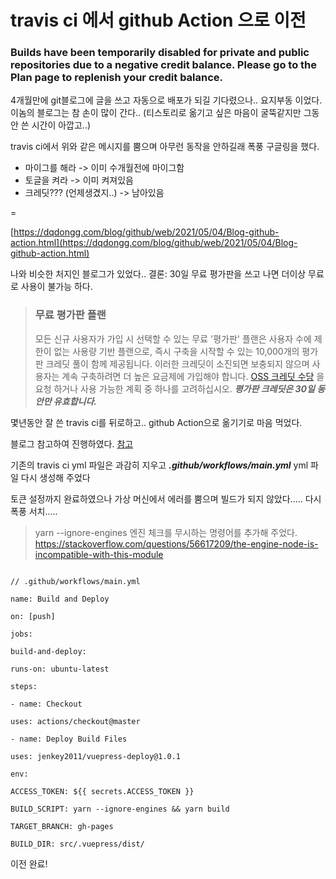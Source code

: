 # travis ci 에서 github Action 으로 이전

### Builds have been temporarily disabled for private and public repositories due to a negative credit balance. Please go to the Plan page to replenish your credit balance.

4개월만에 git블로그에 글을 쓰고 자동으로 배포가 되길 기다렸으나.. 요지부동 이었다. 이놈의 블로그는 참 손이 많이 간다.. (티스토리로 옮기고 싶은 마음이 굴뚝같지만 그동안 쓴 시간이 아깝고..)

travis ci에서 위와 같은 메시지를 뿜으며 아무런 동작을 안하길래 폭풍 구글링을 했다. 

 - 마이그를 해라 -> 이미 수개월전에 마이그함
 - 토글을 켜라 -> 이미 켜져있음
 - 크레딧??? (언제생겼지..) -> 남아있음

=

[https://dqdongg.com/blog/github/web/2021/05/04/Blog-github-action.html](https://dqdongg.com/blog/github/web/2021/05/04/Blog-github-action.html)

나와 비슷한 처지인 블로그가 있었다.. 결론: 30일 무료 평가판을 쓰고 나면 더이상 무료로 사용이 불가능 하다.

> ### 무료 평가판 플랜 
>   모든 신규 사용자가 가입 시 선택할 수 있는 무료 '평가판' 플랜은 사용자 수에 제한이 없는 사용량 기반 플랜으로, 즉시 구축을 시작할 수 있는 10,000개의 평가판 크레딧 풀이 함께 제공됩니다. 이러한 크레딧이 소진되면 보충되지 않으며 사용자는 계속 구축하려면 더 높은 요금제에 가입해야 합니다. [OSS 크레딧 수당](https://docs.travis-ci.com/user/billing-faq/#what-if-i-am-building-open-source) 을 요청 하거나 사용 가능한 계획 중 하나를 고려하십시오. 
>   ***평가판 크레딧은 30일 동안만 유효합니다.***

몇년동안 잘 쓴 travis ci를 뒤로하고.. github Action으로 옮기기로 마음 먹었다.

블로그 참고하여 진행하였다. [참고](https://kyounghwan01.github.io/blog/Vue/vuepress/vuepress-github-actions/#vuepress-github-actions%E1%84%85%E1%85%A9-%E1%84%8C%E1%85%A1%E1%84%83%E1%85%A9%E1%86%BC%E1%84%87%E1%85%A2%E1%84%91%E1%85%A9%E1%84%92%E1%85%A1%E1%84%80%E1%85%B5)

기존의 travis ci yml 파일은 과감히 지우고 ***.github/workflows/main.yml*** yml 파일 다시 생성해 주었다

토큰 설정까지 완료하였으나 가상 머신에서 에러를 뿜으며 빌드가 되지 않았다..... 다시 폭풍 서치.....

> yarn --ignore-engines
엔진 체크를 무시하는 명령어를 추가해 주었다.
https://stackoverflow.com/questions/56617209/the-engine-node-is-incompatible-with-this-module

```

// .github/workflows/main.yml

name: Build and Deploy

on: [push]

jobs:

build-and-deploy:

runs-on: ubuntu-latest

steps:

- name: Checkout

uses: actions/checkout@master

- name: Deploy Build Files

uses: jenkey2011/vuepress-deploy@1.0.1

env:

ACCESS_TOKEN: ${{ secrets.ACCESS_TOKEN }}

BUILD_SCRIPT: yarn --ignore-engines && yarn build

TARGET_BRANCH: gh-pages

BUILD_DIR: src/.vuepress/dist/
```

이전 완료!







<!--stackedit_data:
eyJoaXN0b3J5IjpbNTk3NjA3MDk2LDE5ODEwOTA5NDQsLTExND
E4NzQ0MDYsLTEwMzgxNzAxNzcsMTk5NTYwMDU3MF19
-->